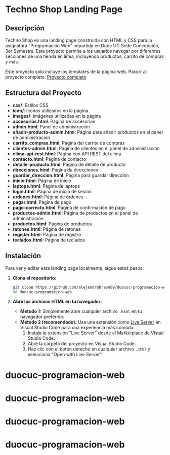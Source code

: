 ﻿# Techno Shop Landing Page

## Descripción

Techno Shop es una landing page construida con HTML y CSS para la asignatura "Programación Web" impartida en Duoc UC Sede Concepción, 3er Semestre. Este proyecto permite a los usuarios navegar por diferentes secciones de una tienda en línea, incluyendo productos, carrito de compras y más.

Este proyecto solo incluye los templates de la página web. Para ir al proyecto completo: [Proyecto completo](https://github.com/salvadorbravo09/duocuc-programacion-web-django)

## Estructura del Proyecto

- **css/**: Estilos CSS
- **icon/**: Iconos utilizados en la página
- **images/**: Imágenes utilizadas en la página
- **accesorios.html**: Página de accesorios
- **admin.html**: Panel de administración
- **añadir-producto-admin.html**: Página para añadir productos en el panel de administración
- **carrito_compras.html**: Página del carrito de compras
- **clientes-admin.html**: Página de clientes en el panel de administración
- **clima-api-rest.html**: Página con API REST del clima
- **contacto.html**: Página de contacto
- **detalle-producto.html**: Página de detalle de producto
- **direcciones.html**: Página de direcciones
- **guardar_direccion.html**: Página para guardar dirección
- **inicio.html**: Página de inicio
- **laptops.html**: Página de laptops
- **login.html**: Página de inicio de sesión
- **ordenes.html**: Página de órdenes
- **pagar.html**: Página de pago
- **pago-correcto.html**: Página de confirmación de pago
- **productos-admin.html**: Página de productos en el panel de administración
- **productos.html**: Página de productos
- **ratones.html**: Página de ratones
- **register.html**: Página de registro
- **teclados.html**: Página de teclados

## Instalación

Para ver y editar esta landing page localmente, sigue estos pasos:

1. **Clona el repositorio:**
    ```sh
    git clone https://github.com/alejandrobravo09/duocuc-programacion-web.git
    cd duocuc-programacion-web
    ```

2. **Abre los archivos HTML en tu navegador:**
    - **Método 1:** Simplemente abre cualquier archivo `.html` en tu navegador preferido.
    - **Método 2 (recomendado):** Usa una extensión como [Live Server](https://marketplace.visualstudio.com/items?itemName=ritwickdey.LiveServer) en Visual Studio Code para una experiencia más cómoda:
        1. Instala la extensión "Live Server" desde el Marketplace de Visual Studio Code.
        2. Abre la carpeta del proyecto en Visual Studio Code.
        3. Haz clic con el botón derecho en cualquier archivo `.html` y selecciona "Open with Live Server".
# duocuc-programacion-web
# duocuc-programacion-web
# duocuc-programacion-web
# duocuc-programacion-web
